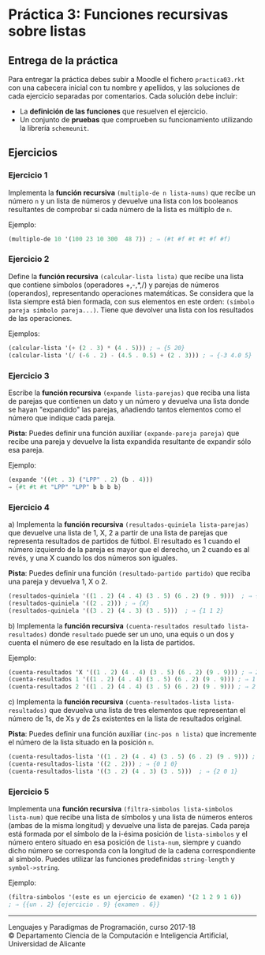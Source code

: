 
# Práctica 3: Funciones recursivas sobre listas

## Entrega de la práctica

Para entregar la práctica debes subir a Moodle el fichero
`practica03.rkt` con una cabecera inicial con tu nombre y apellidos, y
las soluciones de cada ejercicio separadas por comentarios. Cada
solución debe incluir:

- La **definición de las funciones** que resuelven el ejercicio.
- Un conjunto de **pruebas** que comprueben su funcionamiento
  utilizando la librería `schemeunit`. 

## Ejercicios


### Ejercicio 1 ###

Implementa la **función recursiva** `(multiplo-de n lista-nums)` que
recibe un número `n` y un lista de números y devuelve una lista con
los booleanos resultantes de comprobar si cada número de la lista es
múltiplo de `n`.

Ejemplo:

```scheme
(multiplo-de 10 '(100 23 10 300  48 7)) ; ⇒ (#t #f #t #t #f #f)
```

### Ejercicio 2 ###

Define la **función recursiva** `(calcular-lista lista)` que recibe una lista que
contiene símbolos (operadores +,-,*,/) y parejas de números
(operandos), representando operaciones matemáticas. Se considera que
la lista siempre está bien formada, con sus elementos en este orden:
`(símbolo pareja símbolo pareja...)`. Tiene que devolver una lista con
los resultados de las operaciones.

Ejemplos:

```scheme
(calcular-lista '(+ (2 . 3) * (4 . 5))) ; ⇒ {5 20}
(calcular-lista '(/ (-6 . 2) - (4.5 . 0.5) + (2 . 3))) ; ⇒ {-3 4.0 5}
```

### Ejercicio 3 ###

Escribe la **función recursiva** `(expande lista-parejas)` que reciba una
lista de parejas que contienen un dato y un número y devuelva una
lista donde se hayan "expandido" las parejas, añadiendo tantos
elementos como el número que indique cada pareja.

**Pista**: Puedes definir una función auxiliar `(expande-pareja pareja)` que
recibe una pareja y devuelve la lista expandida resultante de expandir
sólo esa pareja.

Ejemplo:

```scheme
(expande '((#t . 3) ("LPP" . 2) (b . 4)))
⇒ {#t #t #t "LPP" "LPP" b b b b}
```

### Ejercicio 4 ###

a) Implementa la **función recursiva** `(resultados‐quiniela lista‐parejas)`
que devuelve una lista de 1, X, 2 a partir de una lista de parejas que
representa resultados de partidos de fútbol. El resultado es 1 cuando
el número izquierdo de la pareja es mayor que el derecho, un 2 cuando
es al revés, y una X cuando los dos números son iguales.

**Pista**: Puedes definir una función `(resultado-partido partido)`
  que reciba una pareja y devuelva 1, X o 2.

```scheme
(resultados-quiniela '((1 . 2) (4 . 4) (3 . 5) (6 . 2) (9 . 9)))  ; ⇒ {2 X 2 1 X}
(resultados-quiniela '((2 . 2))) ; ⇒ {X}
(resultados-quiniela '((3 . 2) (4 . 3) (3 . 5)))  ; ⇒ {1 1 2}
```

b) Implementa la **función recursiva** `(cuenta-resultados resultado lista-resultados)`
donde `resultado` puede ser un uno, una equis o un dos y cuenta el
número de ese resultado en la lista de partidos.

Ejemplo:

```scheme
(cuenta-resultados 'X '((1 . 2) (4 . 4) (3 . 5) (6 . 2) (9 . 9))) ; ⇒ 2
(cuenta-resultados 1 '((1 . 2) (4 . 4) (3 . 5) (6 . 2) (9 . 9))) ; ⇒ 1
(cuenta-resultados 2 '((1 . 2) (4 . 4) (3 . 5) (6 . 2) (9 . 9))) ; ⇒ 2
```

c) Implementa la **función recursiva** `(cuenta-resultados-lista
lista-resultados)` que devuelva una lista de tres elementos que
representan el número de 1s, de Xs y de 2s existentes en la lista de
resultados original.

**Pista**: Puedes definir una función auxiliar `(inc-pos n lista)` que
incremente el número de la lista situado en la posición `n`.

```scheme
(cuenta-resultados-lista '((1 . 2) (4 . 4) (3 . 5) (6 . 2) (9 . 9))) ; ⇒ {1 2 2}
(cuenta-resultados-lista '((2 . 2))) ; ⇒ {0 1 0}
(cuenta-resultados-lista '((3 . 2) (4 . 3) (3 . 5)))  ; ⇒ {2 0 1}
```


### Ejercicio 5 ###

Implementa una **función recursiva** `(filtra-simbolos lista-simbolos
lista-num)` que recibe una lista de símbolos y una lista de números
enteros (ambas de la misma longitud) y devuelve una lista de
parejas. Cada pareja está formada por el símbolo de la i-ésima
posición de `lista-simbolos` y el número entero situado en esa
posición de `lista-num`, siempre y cuando dicho número se corresponda
con la longitud de la cadena correspondiente al símbolo. Puedes
utilizar las funciones predefinidas `string-length` y
`symbol->string`.

Ejemplo:

```scheme
(filtra-simbolos '(este es un ejercicio de examen) '(2 1 2 9 1 6))
; ⇒ {{un . 2} {ejercicio . 9} {examen . 6}}
```




----

Lenguajes y Paradigmas de Programación, curso 2017-18  
© Departamento Ciencia de la Computación e Inteligencia Artificial, Universidad de Alicante
